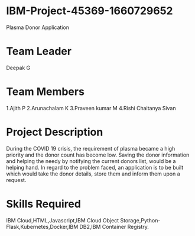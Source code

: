 # IBM-Project-45369-1660729652
Plasma Donor Application

# Team Leader
Deepak G

# Team Members
1.Ajith P
2.Arunachalam K
3.Praveen kumar M
4.Rishi Chaitanya Sivan
# Project Description
During the COVID 19 crisis, the requirement of plasma became a high priority and the donor count has become low. Saving the donor information and helping the needy by notifying the current donors list, would be a helping hand. In regard to the problem faced, an application is to be built which would take the donor details, store them and inform them upon a request.
# Skills Required
IBM Cloud,HTML,Javascript,IBM Cloud Object Storage,Python-Flask,Kubernetes,Docker,IBM DB2,IBM Container Registry.
